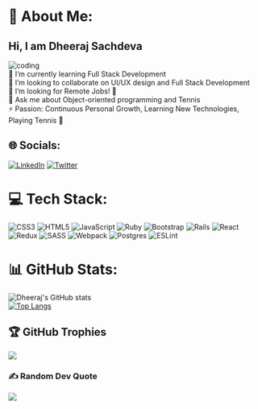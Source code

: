 # 💫 About Me:
## Hi, I am Dheeraj Sachdeva<br>
![coding](https://user-images.githubusercontent.com/30289772/208741012-2b7d9c93-0a2d-4e3d-af2d-e10bf319bbfd.gif)<br>
🌱 I’m currently learning Full Stack Development<br>👯 I’m looking to collaborate on UI/UX design and Full Stack Development<br>🤔 I’m looking for Remote Jobs! 🤩<br>💬 Ask me about Object-oriented programming and Tennis<br>⚡ Passion: Continuous Personal Growth, Learning New Technologies, Playing Tennis 🎾<br>


## 🌐 Socials:
[![LinkedIn](https://img.shields.io/badge/LinkedIn-%230077B5.svg?logo=linkedin&logoColor=white)](https://www.linkedin.com/in/dheeraj-sachdeva-502b2b8/) [![Twitter](https://img.shields.io/badge/Twitter-%231DA1F2.svg?logo=Twitter&logoColor=white)](https://twitter.com/dheerajarya) 

# 💻 Tech Stack:
![CSS3](https://img.shields.io/badge/css3-%231572B6.svg?style=plastic&logo=css3&logoColor=white) ![HTML5](https://img.shields.io/badge/html5-%23E34F26.svg?style=plastic&logo=html5&logoColor=white) ![JavaScript](https://img.shields.io/badge/javascript-%23323330.svg?style=plastic&logo=javascript&logoColor=%23F7DF1E) ![Ruby](https://img.shields.io/badge/ruby-%23CC342D.svg?style=plastic&logo=ruby&logoColor=white) ![Bootstrap](https://img.shields.io/badge/bootstrap-%23563D7C.svg?style=plastic&logo=bootstrap&logoColor=white) ![Rails](https://img.shields.io/badge/rails-%23CC0000.svg?style=plastic&logo=ruby-on-rails&logoColor=white) ![React](https://img.shields.io/badge/react-%2320232a.svg?style=plastic&logo=react&logoColor=%2361DAFB) ![Redux](https://img.shields.io/badge/redux-%23593d88.svg?style=plastic&logo=redux&logoColor=white) ![SASS](https://img.shields.io/badge/SASS-hotpink.svg?style=plastic&logo=SASS&logoColor=white) ![Webpack](https://img.shields.io/badge/webpack-%238DD6F9.svg?style=plastic&logo=webpack&logoColor=black) ![Postgres](https://img.shields.io/badge/postgres-%23316192.svg?style=plastic&logo=postgresql&logoColor=white) ![ESLint](https://img.shields.io/badge/ESLint-4B3263?style=plastic&logo=eslint&logoColor=white)
# 📊 GitHub Stats:
![Dheeraj's GitHub stats](https://github-readme-stats.vercel.app/api?username=dheerajsachdeva&show_icons=true&theme=radical)
<br/>
[![Top Langs](https://github-readme-stats.vercel.app/api/top-langs/?username=dheerajsachdeva&layout=compact)](https://github.com/dheerajsachdeva/github-readme-stats)

## 🏆 GitHub Trophies
![](https://github-profile-trophy.vercel.app/?username=dheerajsachdeva&theme=chalk&no-frame=false&no-bg=true&margin-w=4)

### ✍️ Random Dev Quote
![](https://quotes-github-readme.vercel.app/api?type=horizontal&theme=radical)




